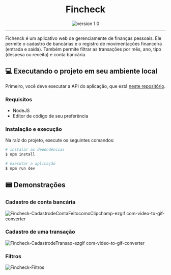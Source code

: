 <h1 align="center">Fincheck</h1>
<p align="center">
  <img src="https://img.shields.io/badge/version-1.0-blue" alt="version 1.0" />
</p>

---

Fichenck é um aplicativo web de gerenciamente de finanças pessoais. Ele permite o cadastro de bancárias e o registro de movimentações financeira (entrada e saída).
Também permite filtrar as transações por mês, ano, tipo (despesa ou receita) e conta bancária.

## 💻 Executando o projeto em seu ambiente local
Primeiro, você deve executar a API do aplicação, que está [neste repositório](https://github.com/Mateusbezerra20/fincheck-api).

### Requisitos
- NodeJS
- Editor de código de seu preferência

### Instalação e execução
Na raíz do projeto, execute os seguintes comandos:
```bash
# instalar as dependências
$ npm install

# executar a aplicação
$ npm run dev
```

## 📟 Demonstrações

### Cadastro de conta bancária
![Fincheck-CadastrodeContaFeitocomoClipchamp-ezgif com-video-to-gif-converter](https://github.com/Mateusbezerra20/fincheck-web/assets/45129706/9e5ec8df-4494-4e9a-a4e3-fcc87312eeaf)

### Cadastro de uma transação
![Fincheck-CadastrodeTransao-ezgif com-video-to-gif-converter](https://github.com/Mateusbezerra20/fincheck-web/assets/45129706/01a889e4-d8dc-4e40-961d-e7fa7f5b078e)

### Filtros
![Fincheck-Filtros](https://github.com/Mateusbezerra20/fincheck-web/assets/45129706/09536190-5ca4-4bdf-b391-9e4b855aaeae)

